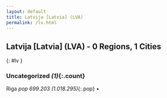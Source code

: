 ```yaml
---
layout: default
title: Latvija [Latvia] (LVA)
permalink: /lv.html
---
```



## Latvija [Latvia] (LVA) - 0 Regions, 1 Cities
{: #lv }





### Uncategorized _(1)_{:.count}


Riga  _pop 699.203 (1.018.295)_{:.pop} •


 
